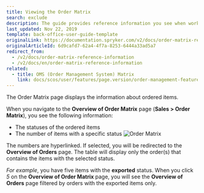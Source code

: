```yaml
---
title: Viewing the Order Matrix
search: exclude
description: The guide provides reference information you see when working with the ordered items in the Back Office.
last_updated: Nov 22, 2019
template: back-office-user-guide-template
originalLink: https://documentation.spryker.com/v2/docs/order-matrix-reference-information
originalArticleId: 6d9cafd7-62a4-4f7a-8253-6444a33ad5a7
redirect_from:
  - /v2/docs/order-matrix-reference-information
  - /v2/docs/en/order-matrix-reference-information
related:
  - title: OMS (Order Management System) Matrix
    link: docs/scos/user/features/page.version/order-management-feature-overview/oms-order-management-system-matrix.html
---
```


The Order Matrix page displays the information about ordered items.

When you navigate to the **Overview of Order Matrix** page (**Sales > Order Matrix**), you see the following information:
* The statuses of the ordered items
* The number of items with a specific status
![Order Matrix](https://spryker.s3.eu-central-1.amazonaws.com/docs/User+Guides/Back+Office+User+Guides/Sales/Order+Matrix/order+matrix.png)

The numbers are hyperlinked. If selected, you will be redirected to the **Overview of Orders** page. The table will display only the order(s) that contains the items with the selected status.

_For example_, you have five items with the **exported** status. When you click _5_ on the **Overview of Order Matrix** page, you will see the **Overview of Orders** page filtered by orders with the exported items only.
